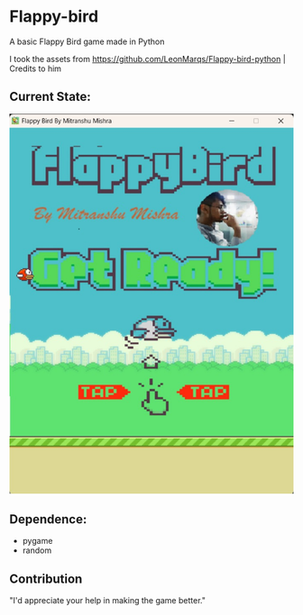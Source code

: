 # Flappy-bird
A basic Flappy Bird game made in Python

I took the assets from https://github.com/LeonMarqs/Flappy-bird-python | Credits to him

## Current State:
![Screenshot](https://github.com/Mitranshumishra/flappy-bird/blob/main/Screen_Short.jpeg)

## Dependence:
* pygame
* random

## Contribution
"I'd appreciate your help in making the game better."
